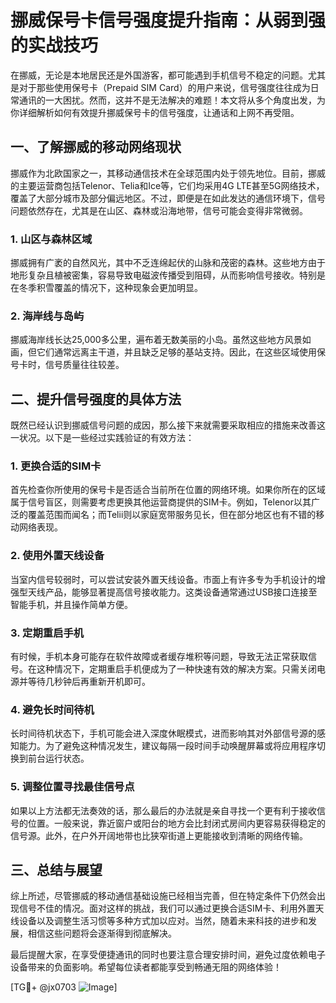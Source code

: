 # 挪威保号卡信号强度提升指南：从弱到强的实战技巧

在挪威，无论是本地居民还是外国游客，都可能遇到手机信号不稳定的问题。尤其是对于那些使用保号卡（Prepaid SIM Card）的用户来说，信号强度往往成为日常通讯的一大困扰。然而，这并不是无法解决的难题！本文将从多个角度出发，为你详细解析如何有效提升挪威保号卡的信号强度，让通话和上网不再受阻。

## 一、了解挪威的移动网络现状

挪威作为北欧国家之一，其移动通信技术在全球范围内处于领先地位。目前，挪威的主要运营商包括Telenor、Telia和Ice等，它们均采用4G LTE甚至5G网络技术，覆盖了大部分城市及部分偏远地区。不过，即便是在如此发达的通信环境下，信号问题依然存在，尤其是在山区、森林或沿海地带，信号可能会变得非常微弱。

### 1. 山区与森林区域
挪威拥有广袤的自然风光，其中不乏连绵起伏的山脉和茂密的森林。这些地方由于地形复杂且植被密集，容易导致电磁波传播受到阻碍，从而影响信号接收。特别是在冬季积雪覆盖的情况下，这种现象会更加明显。

### 2. 海岸线与岛屿
挪威海岸线长达25,000多公里，遍布着无数美丽的小岛。虽然这些地方风景如画，但它们通常远离主干道，并且缺乏足够的基站支持。因此，在这些区域使用保号卡时，信号质量往往较差。

## 二、提升信号强度的具体方法

既然已经认识到挪威信号问题的成因，那么接下来就需要采取相应的措施来改善这一状况。以下是一些经过实践验证的有效方法：

### 1. 更换合适的SIM卡
首先检查你所使用的保号卡是否适合当前所在位置的网络环境。如果你所在的区域属于信号盲区，则需要考虑更换其他运营商提供的SIM卡。例如，Telenor以其广泛的覆盖范围而闻名；而Telii则以家庭宽带服务见长，但在部分地区也有不错的移动网络表现。

### 2. 使用外置天线设备
当室内信号较弱时，可以尝试安装外置天线设备。市面上有许多专为手机设计的增强型天线产品，能够显著提高信号接收能力。这类设备通常通过USB接口连接至智能手机，并且操作简单方便。

### 3. 定期重启手机
有时候，手机本身可能存在软件故障或者缓存堆积等问题，导致无法正常获取信号。在这种情况下，定期重启手机便成为了一种快速有效的解决方案。只需关闭电源并等待几秒钟后再重新开机即可。

### 4. 避免长时间待机
长时间待机状态下，手机可能会进入深度休眠模式，进而影响其对外部信号源的感知能力。为了避免这种情况发生，建议每隔一段时间手动唤醒屏幕或将应用程序切换到前台运行状态。

### 5. 调整位置寻找最佳信号点
如果以上方法都无法奏效的话，那么最后的办法就是亲自寻找一个更有利于接收信号的位置。一般来说，靠近窗户或阳台的地方会比封闭式房间内更容易获得稳定的信号源。此外，在户外开阔地带也比狭窄街道上更能接收到清晰的网络传输。

## 三、总结与展望

综上所述，尽管挪威的移动通信基础设施已经相当完善，但在特定条件下仍然会出现信号不佳的情况。面对这样的挑战，我们可以通过更换合适SIM卡、利用外置天线设备以及调整生活习惯等多种方式加以应对。当然，随着未来科技的进步和发展，相信这些问题将会逐渐得到彻底解决。

最后提醒大家，在享受便捷通讯的同时也要注意合理安排时间，避免过度依赖电子设备带来的负面影响。希望每位读者都能享受到畅通无阻的网络体验！

[TG💪+ @jx0703 ![Image](https://github.com/user-attachments/assets/dbca1d08-cadb-493c-b0ec-ad6f7a83f270)]